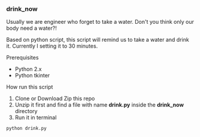 ### drink_now

Usually we are engineer who forget to take a water. Don't you think only our body need a water?!

Based on python script, this script will remind us to take a water and drink it. Currently I setting it to 30 minutes.

Prerequisites
- Python 2.x
- Python tkinter

How run this script
1. Clone or Download Zip this repo
2. Unzip it first and find a file with name **drink.py** inside the **drink_now** directory
3. Run it in terminal
```
python drink.py
```

